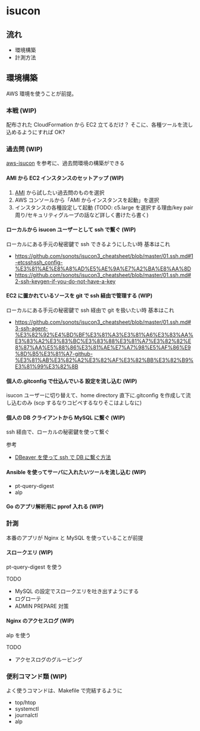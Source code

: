 # isucon

## 流れ

- 環境構築
- 計測方法

## 環境構築

AWS 環境を使うことが前提。

### 本戦 (WIP)

配布された CloudFormation から EC2 立てるだけ？
そこに、各種ツールを流し込めるようにすれば OK?

### 過去問 (WIP)

[aws-isucon](https://github.com/matsuu/aws-isucon) を参考に、過去問環境の構築ができる

#### AMI から EC2 インスタンスのセットアップ (WIP)

1. [AMI](https://github.com/matsuu/aws-isucon?tab=readme-ov-file#ami) から試したい過去問のものを選択
2. AWS コンソールから「AMI からインスタンスを起動」を選択
3. インスタンスの各種設定して起動 (TODO: c5.large を選択する理由/key pair 周り/セキュリティグループの話など詳しく書けたら書く)

#### ローカルから isucon ユーザーとして ssh で繋ぐ (WIP)

ローカルにある手元の秘密鍵で ssh できるようにしたい時
基本はこれ

- https://github.com/sonots/isucon3_cheatsheet/blob/master/01.ssh.md#1-etcsshssh_config-%E3%81%AE%E8%A8%AD%E5%AE%9A%E7%A2%BA%E8%AA%8D
- https://github.com/sonots/isucon3_cheatsheet/blob/master/01.ssh.md#2-ssh-keygen-if-you-do-not-have-a-key

#### EC2 に置かれているソースを git で ssh 経由で管理する (WIP)

ローカルにある手元の秘密鍵で ssh 経由で git を扱いたい時
基本はこれ

- https://github.com/sonots/isucon3_cheatsheet/blob/master/01.ssh.md#3-ssh-agent-%E3%82%92%E4%BD%BF%E3%81%A3%E3%81%A6%E3%83%AA%E3%83%A2%E3%83%BC%E3%83%88%E3%81%A7%E3%82%82%E8%87%AA%E5%88%86%E3%81%AE%E7%A7%98%E5%AF%86%E9%8D%B5%E3%81%A7-github-%E3%81%AB%E3%82%A2%E3%82%AF%E3%82%BB%E3%82%B9%E3%81%99%E3%82%8B

#### 個人の.gitconfig で仕込んでいる 設定を流し込む (WIP)

isucon ユーザーに切り替えて、home directory 直下に.gitconfig を作成して流し込むのみ (scp するなりコピペするなりそこはよしなに)

#### 個人の DB クライアントから MySQL に繋ぐ (WIP)

ssh 経由で、ローカルの秘密鍵を使って繋ぐ

参考

- [DBeaver を使って ssh で DB に繋ぐ方法](https://yoshinorin.net/articles/2022/02/11/dbeaver-ssh-tunnering/)

#### Ansible を使ってサーバに入れたいツールを流し込む (WIP)

- pt-query-digest
- alp

#### Go のアプリ解析用に pprof 入れる (WIP)

### 計測

本番のアプリが Nginx と MySQL を使っていることが前提

#### スロークエリ (WIP)

pt-query-digest を使う

TODO

- MySQL の設定でスロークエリを吐き出すようにする
- ログローテ
- ADMIN PREPARE 対策

#### Nginx のアクセスログ (WIP)

alp を使う

TODO

- アクセスログのグルーピング

### 便利コマンド類 (WIP)

よく使うコマンドは、Makefile で完結するように

- top/htop
- systemctl
- journalctl
- alp
